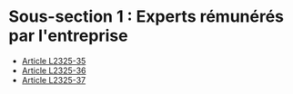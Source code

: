 # Sous-section 1 : Experts rémunérés par l'entreprise

* [Article L2325-35](./LEGIARTI000031086107.md)
* [Article L2325-36](./LEGIARTI000006902093.md)
* [Article L2325-37](./LEGIARTI000031086163.md)
